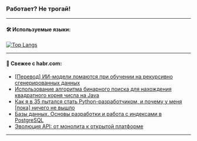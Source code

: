 ### Работает? Не трогай!

---
<!--
#### 🛠️ Technical stack:

![Java](https://img.shields.io/badge/Java-informational?logo=Oracle&style=flat&logoColor=white&color=FF4500)
![Kotlin](https://img.shields.io/badge/Kotlin-informational?logo=Kotlin&style=flat&logoColor=white&color=774D97)
![TS](https://img.shields.io/badge/TypeScript-informational?logo=typeScript&style=flat&logoColor=black&color=017acc)
![Python](https://img.shields.io/badge/Python-informational?logo=Python&style=flat&logoColor=black&color=ffdd54) <br>
![Spring](https://img.shields.io/badge/Spring-informational?logo=Spring&style=flat&logoColor=white&color=6DB33F) 
![SpringBoot](https://img.shields.io/badge/SpringBoot-informational?logo=SpringBoot&style=flat&logoColor=white&color=6DB33F)
![Nest](https://img.shields.io/badge/NestJS-informational?logo=NestJS&style=flat&logoColor=white&color=E0234E) 
![NodeJS](https://img.shields.io/badge/NodeJS-informational?logo=node.js&style=flat&logoColor=white&color=70A760)<br>
![PostgreSQL](https://img.shields.io/badge/PostgreSQL-informational?logo=PostgreSQL&style=flat&logoColor=white&color=DAA520)
![MongoDB](https://img.shields.io/badge/MongoDB-informational?logo=MongoDB&style=flat&logoColor=white&color=870000)
![Apache](https://img.shields.io/badge/Apache-informational?logo=apache&style=flat&logoColor=white&color=f74e28)

___ 
-->

#### 🛠️ Используемые языки:

[![Top Langs](https://github-readme-stats-u2qms2cxw-advtsettinggmailcoms-projects.vercel.app/api/top-langs/?username=zloylis&langs_count=10&hide_title=true&title_color=e6edf3&size_weight=0.5&count_weight=0.5&layout=compact&hide_progress=true&hide_border=true&theme=dracula)](https://github.com/zloylis)

<!---


####  :octocat:&nbsp;&nbsp; Статистика:

![GitHub stats](https://github-readme-stats-u2qms2cxw-advtsettinggmailcoms-projects.vercel.app/api?username=zloylis&show_icons=true&hide_border=true&theme=dracula&title_color=e6edf3&include_all_commits=true&count_private=true&hide_rank=false&hide_title=true&rank_icon=github)
-->
---

#### 💬 Свежее с habr.com:

<!-- BLOG-POST-LIST:START -->
- [[Перевод] ИИ-модели ломаются при обучении на рекурсивно сгенерированных данных](https://habr.com/ru/companies/bothub/articles/832216/?utm_source=habrahabr&utm_medium=rss&utm_campaign=832216)
- [Использование алгоритма бинарного поиска для нахождения квадратного корня числа на Java](https://habr.com/ru/articles/832212/?utm_source=habrahabr&utm_medium=rss&utm_campaign=832212)
- [Как я в 35 пытался стать Python-разработчиком, и почему у меня [пока] ничего не вышло](https://habr.com/ru/articles/832186/?utm_source=habrahabr&utm_medium=rss&utm_campaign=832186)
- [Базы данных. Основы разработки и работа с индексами в PostgreSQL](https://habr.com/ru/companies/factory5/articles/832174/?utm_source=habrahabr&utm_medium=rss&utm_campaign=832174)
- [Эволюция API: от монолита к открытой платформе](https://habr.com/ru/companies/ascon/articles/832152/?utm_source=habrahabr&utm_medium=rss&utm_campaign=832152)
<!-- BLOG-POST-LIST:END -->

---
